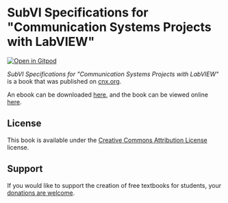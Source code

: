 # SubVI Specifications for "Communication Systems Projects with LabVIEW"

[![Open in Gitpod](https://gitpod.io/button/open-in-gitpod.svg)](https://gitpod.io/from-referrer/)

_SubVI Specifications for "Communication Systems Projects with LabVIEW"_ is a book that was published on [cnx.org](https://cnx.org/).

An ebook can be downloaded [here](https://github.com/cnx-user-books/cnxbook-subvi-specifications-for-communication-systems-projects-with-labview/releases/latest), and the book can be viewed online [here](https://github.com/cnx-user-books/cnxbook-subvi-specifications-for-communication-systems-projects-with-labview/releases/latest).

## License
This book is available under the [Creative Commons Attribution License](./LICENSE) license.

## Support
If you would like to support the creation of free textbooks for students, your [donations are welcome](https://riceconnect.rice.edu/donation/support-openstax-banner).
